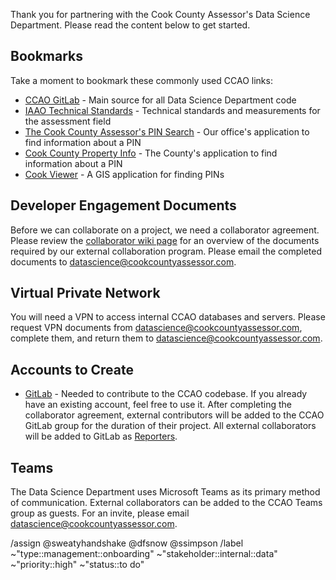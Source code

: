 Thank you for partnering with the Cook County Assessor's Data Science Department. Please read the content below to get started. 

## Bookmarks

Take a moment to bookmark these commonly used CCAO links:

* [CCAO GitLab](https://gitlab.com/ccao-data-science---modeling) - Main source for all Data Science Department code
* [IAAO Technical Standards](https://iaao.org/wcm/Resources/Technical_Standards/wcm/Resources_Content/Pubs/Technical_Standards.aspx) - Technical standards and measurements for the assessment field
* [The Cook County Assessor's PIN Search](https://www.cookcountyassessor.com/address-search) - Our office's application to find information about a PIN
* [Cook County Property Info](http://www.cookcountypropertyinfo.com/) - The County's application to find information about a PIN
* [Cook Viewer](https://maps.cookcountyil.gov/cookviewer/mapViewer.html) - A GIS application for finding PINs

## Developer Engagement Documents

Before we can collaborate on a project, we need a collaborator agreement. Please review the [collaborator wiki page](https://gitlab.com/groups/ccao-data-science---modeling/-/wikis/People/Contributing) for an overview of the documents required by our external collaboration program. Please email the completed documents to [datascience@cookcountyassessor.com](mailto:datascience@cookcountyassessor.com).

## Virtual Private Network

You will need a VPN to access internal CCAO databases and servers. Please request VPN documents from [datascience@cookcountyassessor.com](mailto:datascience@cookcountyassessor.com), complete them, and return them to [datascience@cookcountyassessor.com](mailto:datascience@cookcountyassessor.com). 

## Accounts to Create

* [GitLab](https://gitlab.com/) - Needed to contribute to the CCAO codebase. If you already have an existing account, feel free to use it. After completing the collaborator agreement, external contributors will be added to the CCAO GitLab group for the duration of their project. All external collaborators will be added to GitLab as [Reporters](https://docs.gitlab.com/ee/user/permissions.html).

## Teams

The Data Science Department uses Microsoft Teams as its primary method of communication. External collaborators can be added to the CCAO Teams group as guests. For an invite, please email [datascience@cookcountyassessor.com](mailto:datascience@cookcountyassessor.com).

/assign @sweatyhandshake @dfsnow @ssimpson
/label ~"type::management::onboarding" ~"stakeholder::internal::data" ~"priority::high" ~"status::to do"
